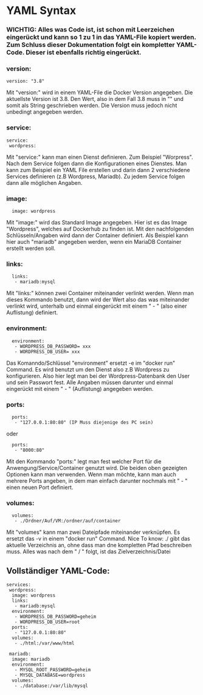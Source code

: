 # YAML Syntax 

### WICHTIG: Alles was Code ist, ist schon mit Leerzeichen eingerückt und kann so 1 zu 1 in das YAML-File kopiert werden. Zum Schluss dieser Dokumentation folgt ein kompletter YAML-Code. Dieser ist ebenfalls richtig eingerückt.

### version: 
```
version: "3.8" 
```
Mit "version:" wird in einem YAML-File die Docker Version angegeben. Die aktuellste Version ist 3.8. Den Wert, also in dem Fall 3.8 muss in "" und somit als String geschrieben werden. Die Version muss jedoch nicht unbedingt angegeben werden.


### service:
```
service:
 wordpress:
```
Mit "service:" kann man einen Dienst definieren. Zum Beispiel "Worpress". Nach dem Service folgen dann die Konfigurationen eines Dienstes. Man kann zum Beispiel ein YAML File erstellen und darin dann 2 verschiedene Services definieren (z.B Wordpress, Mariadb). Zu jedem Service folgen dann alle möglichen Angaben.


### image:
```
  image: wordpress
```
Mit "image:" wird das Standard Image angegeben. Hier ist es das Image "Wordpress", welches auf Dockerhub zu finden ist. Mit den nachfolgenden Schlüsseln/Angaben wird dann der Container definiert. Als Beispiel kann hier auch "mariadb" angegeben werden, wenn ein MariaDB Container erstellt werden soll.


### links:
```
  links:
   - mariadb:mysql
 ```
Mit "links:" können zwei Container miteinander verlinkt werden. Wenn man dieses Kommando benutzt, dann wird der Wert also das was miteinander verlinkt wird, unterhalb und einmal eingerückt mit einem " - " (also einer Auflistung) definiert.


### environment:
```
  environment:
   - WORDPRESS_DB_PASSWORD= xxx
   - WORDPRESS_DB_USER= xxx
```
Das Komanndo/Schlüssel "environment" ersetzt -e im "docker run" Command. Es wird benutzt um den Dienst also z.B Wordpress zu konfigurieren. Also hier legt man bei der Wordpress-Datenbank den User und sein Passwort fest.
Alle Angaben müssen darunter und einmal eingerückt mit einem " - " (Auflistung) angegeben werden.


### ports:
```
  ports:
   - "127.0.0.1:80:80" (IP Muss diejenige des PC sein)
```
oder 
```
  ports:
   - "8000:80"
```
Mit den Kommando "ports:" legt man fest welcher Port für die Anwengung/Service/Container genutzt wird. Die beiden oben gezeigten Optionen kann man verwenden.
Wenn man möchte, kann man auch mehrere Ports angeben, in dem man einfach darunter nochmals mit " - " einen neuen Port definiert.

### volumes:
```
  volumes:
   - ./Ordner/Auf/VM:/ordner/auf/container
 ```
Mit "volumes" kann man zwei Dateipfade miteinander verknüpfen. Es ersetzt das -v in einem "docker run" Command. Nice To know: ./ gibt das aktuelle Verzeichnis an, ohne dass man dne kompletten Pfad beschreiben muss. Alles was nach dem " / " folgt, ist das Zielverzeichnis/Datei

## Vollständiger YAML-Code:

```
services:
 wordpress:
  image: wordpress
  links:
   - mariadb:mysql
  environment:
   - WORDPRESS_DB_PASSWORD=geheim
   - WORDPRESS_DB_USER=root
  ports:
   - "127.0.0.1:80:80"
  volumes:
   - ./html:/var/www/html

 mariadb:
  image: mariadb
  environment:
   - MYSQL_ROOT_PASSWORD=geheim
   - MYSQL_DATABASE=wordpress
  volumes:
   - ./database:/var/lib/mysql
```
